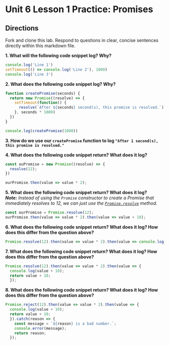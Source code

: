 # Unit 6 Lesson 1 Practice: Promises

## Directions
Fork and clone this lab. Respond to questions in clear, concise sentences directly within this markdown file.

**1. What will the following code snippet log? Why?**
  ```javascript
  console.log('Line 1')
  setTimeout(() => console.log('Line 2'), 1000)
  console.log('Line 3')
  ```

**2. What does the following code snippet log? Why?**
  ```javascript
  function createPromise(seconds) {
    return new Promise((resolve) => {
      setTimeout(function() {
        resolve(`After ${seconds} second(s), this promise is resolved.`)
      }, seconds * 1000)
    })
  }

  console.log(createPromise(1000))
  ```

**3. How do we use our `createPromise` function to log `"After 1 second(s), this promise is resolved."`**

**4. What does the following code snippet return? What does it log?**
  ```javascript
  const ouPromise = new Promise((resolve) => {
    resolve(12);
  })

  ourPromise.then(value => value * 2);
  ```

**5. What does the following code snippet return? What does it log?** <br> _**Note:** Instead of using the `Promise` constructor to create a Promise that immediately resolves to 12, we can just use the [`Promise.resolve`](https://developer.mozilla.org/en-US/docs/Web/JavaScript/Reference/Global_Objects/Promise/resolve) method._
  ```javascript
  const ourPromise = Promise.resolve(12);
  ourPromise.then(value => value * 2).then(value => value + 10);
  ```

**6. What does the following code snippet return? What does it log? How does this differ from the question above?**
  ```javascript
  Promise.resolve(12).then(value => value * 2).then(value => console.log(value + 10))
  ```

**7. What does the following code snippet return? What does it log? How does this differ from the question above?**
  ```javascript
  Promise.resolve(12).then(value => value * 2).then(value => {
    console.log(value + 10);
    return value + 10;
    });
  ```

**8. What does the following code snippet return? What does it log? How does this differ from the question above?**
  ```javascript
  Promise.reject(12).then(value => value * 2).then(value => {
    console.log(value + 10);
    return value + 10;
    }).catch(reason => {
      const message = `${reason} is a bad number.`;
      console.error(message);
      return reason;
    });
  ```